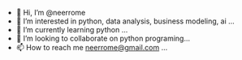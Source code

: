 - 👋 Hi, I’m @neerrome
- 👀 I’m interested in python, data analysis, business modeling, ai ...
- 🌱 I’m currently learning python ...
- 💞️ I’m looking to collaborate on python programing...
- 📫 How to reach me neerrome@gmail.com ...

<!---
neerrome/neerrome is a ✨ special ✨ repository because its `README.md` (this file) appears on your GitHub profile.
You can click the Preview link to take a look at your changes.
--->

